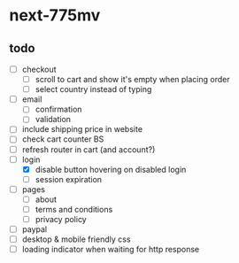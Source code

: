 # next-775mv

## todo

- [ ] checkout
  - [ ] scroll to cart and show it's empty when placing order
  - [ ] select country instead of typing
- [ ] email
  - [ ] confirmation
  - [ ] validation
- [ ] include shipping price in website
- [ ] check cart counter BS
- [ ] refresh router in cart (and account?)
- [ ] login
  - [x] disable button hovering on disabled login
  - [ ] session expiration
- [ ] pages
  - [ ] about
  - [ ] terms and conditions
  - [ ] privacy policy
- [ ] paypal
- [ ] desktop & mobile friendly css
- [ ] loading indicator when waiting for http response